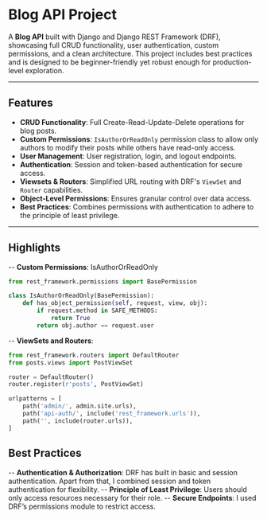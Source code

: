 # Blog API Project

A **Blog API** built with Django and Django REST Framework (DRF), showcasing full CRUD functionality, user authentication, custom permissions, and a clean architecture. This project includes best practices and is designed to be beginner-friendly yet robust enough for production-level exploration.

---

## Features

- **CRUD Functionality**: Full Create-Read-Update-Delete operations for blog posts.
- **Custom Permissions**: `IsAuthorOrReadOnly` permission class to allow only authors to modify their posts while others have read-only access.
- **User Management**: User registration, login, and logout endpoints.
- **Authentication**: Session and token-based authentication for secure access.
- **Viewsets & Routers**: Simplified URL routing with DRF's `ViewSet` and `Router` capabilities.
- **Object-Level Permissions**: Ensures granular control over data access.
- **Best Practices**: Combines permissions with authentication to adhere to the principle of least privilege.

---
## Highlights

-- **Custom Permissions**: IsAuthorOrReadOnly
```python
from rest_framework.permissions import BasePermission

class IsAuthorOrReadOnly(BasePermission):
    def has_object_permission(self, request, view, obj):
        if request.method in SAFE_METHODS:
            return True
        return obj.author == request.user
```
-- **ViewSets and Routers**:
```python
from rest_framework.routers import DefaultRouter
from posts.views import PostViewSet

router = DefaultRouter()
router.register(r'posts', PostViewSet)

urlpatterns = [
    path('admin/', admin.site.urls),
    path('api-auth/', include('rest_framework.urls')),
    path('', include(router.urls)),
]
```

## Best Practices
-- **Authentication & Authorization**: DRF has built in basic and session authentication. Apart from that, I combined session and token authentication for flexibility. 
-- **Principle of Least Privilege**: Users should only access resources necessary for their role.
-- **Secure Endpoints**: I used DRF’s permissions module to restrict access.
